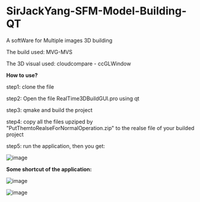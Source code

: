 # SirJackYang-SFM-Model-Building-QT

A softWare for Multiple images 3D building

The build used: MVG-MVS

The 3D visual used: cloudcompare - ccGLWindow

**How to use?**


step1: clone the file

step2: Open the file RealTime3DBuildGUI.pro using qt

step3: qmake and build the project

step4: copy all the files upziped by "PutThemtoRealseForNormalOperation.zip" to the realse file of your builded project

step5: run the application, then you get:

![image](https://user-images.githubusercontent.com/50733666/164722045-a082fee1-3d14-4da7-b1f8-3bda725cd001.png)

**Some shortcut of the application:**




![image](https://user-images.githubusercontent.com/50733666/164720037-383a8c95-6bc5-439e-8b64-cb023a13f549.png)

![image](https://user-images.githubusercontent.com/50733666/164721131-ff2dd708-1e35-440a-a9e7-b254f68149a5.png)


